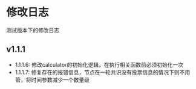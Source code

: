 # 修改日志

测试版本下的修改日志

## v1.1.1

* 1.1.1.6: 修改calculator的初始化逻辑，在执行相关函数前必须初始化一次
* 1.1.1.7: 修复存在的报错信息，节点在一轮共识没有投票信息的情况下则不用管，将时间参数减少一个数量级